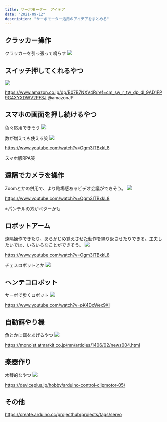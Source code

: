 ```yaml
---
title: サーボモーター　アイデア
date: "2021-09-12"
description: "サーボモーター活用のアイデアをまとめる"
---
```


## クラッカー操作

クラッカーを引っ張って鳴らす
![](2021-09-12-19-52-38.png)

## スイッチ押してくれるやつ

![](2021-09-12-20-00-02.png)

https://www.amazon.co.jp/dp/B07B7NXV4R/ref=cm_sw_r_tw_dp_dl_9AD1FP9G4XYXDWV2PF3J @amazonJP

## スマホの画面を押し続けるやつ

色々応用できそう
![](2021-09-12-20-05-02.png)

数が増えても使える笑
![](2021-09-12-20-05-54.png)

https://www.youtube.com/watch?v=Ogm3ITBxkL8

スマホ版RPA笑

## 遠隔でカメラを操作

Zoomとかの併用で、より臨場感あるビデオ会議ができそう。
![](2021-09-12-20-08-55.png)

https://www.youtube.com/watch?v=Ogm3ITBxkL8

※パンチルの方がベターかも

## ロボットアーム

遠隔操作できたり、あらかじめ覚えさせた動作を繰り返させたりできる。工夫したいでは、いろいろなことができそう。
![](2021-09-12-20-11-41.png)

https://www.youtube.com/watch?v=Ogm3ITBxkL8

チェスロボットとか
![](2021-09-12-20-13-51.png)


## ヘンテコロボット

サーボで歩くロボット
![](2021-09-12-20-03-14.png)

https://www.youtube.com/watch?v=pK4DxWex9XI

## 自動餌やり機

魚とかに餌をあげるやつ
![](2021-09-12-19-57-28.png)

https://monoist.atmarkit.co.jp/mn/articles/1406/02/news004.html

## 楽器作り

木琴的なやつ
![](2021-09-12-19-55-24.png)

https://deviceplus.jp/hobby/arduino-control-clipmotor-05/

## その他

https://create.arduino.cc/projecthub/projects/tags/servo